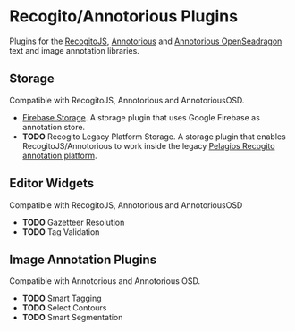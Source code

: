 # Recogito/Annotorious Plugins

Plugins for the [RecogitoJS](https://github.com/recogito/recogito-js), 
[Annotorious](https://github.com/recogito/annotorious) and 
[Annotorious OpenSeadragon](https://github.com/recogito/annotorious-openseadragon) text
and image annotation libraries.

## Storage 

Compatible with RecogitoJS, Annotorious and AnnotoriousOSD.

- [Firebase Storage](https://github.com/recogito/recogito-plugins-common/tree/main/packages/storage-firebase). A storage plugin that
  uses Google Firebase as annotation store. 
- __TODO__ Recogito Legacy Platform Storage. A storage plugin that enables RecogitoJS/Annotorious to work inside
  the legacy [Pelagios Recogito annotation platform](https://recogito.pelagios.org).

## Editor Widgets

Compatible with RecogitoJS, Annotorious and AnnotoriousOSD

- __TODO__ Gazetteer Resolution
- __TODO__ Tag Validation

## Image Annotation Plugins

Compatible with Annotorious and Annotorious OSD.

- __TODO__ Smart Tagging
- __TODO__ Select Contours
- __TODO__ Smart Segmentation

